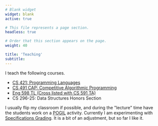 ```yaml
---
# Blank widget
widget: blank
active: true

# This file represents a page section.
headless: true

# Order that this section appears on the page.
weight: 40

title: 'Teaching'
subtitle:
---
```


I teach the following courses. 

- [CS 421: Programming Languages](https://pages.github-dev.cs.illinois.edu/cs421-sp21/web/)
- [CS 491 CAP: Competitive Algorithmic Programming](https://pages.github-dev.cs.illinois.edu/cs491cap/web-sp21/)
- [Eng 598 TL (Cross listed with CS 591 TA)](https://publish.illinois.edu/eng-ielite/)
- CS 296-25: Data Structures Honors Section

I usually flip my classroom if possible, and during the "lecture" time have the students work on a
[POGIL](https://pogil.org) activity.  Currently I am experimenting
with [Specifications Grading](https://styluspub.presswarehouse.com/browse/book/9781620362426/Specifications-Grading).
It is a bit of an adjustment, but so far I like it.

